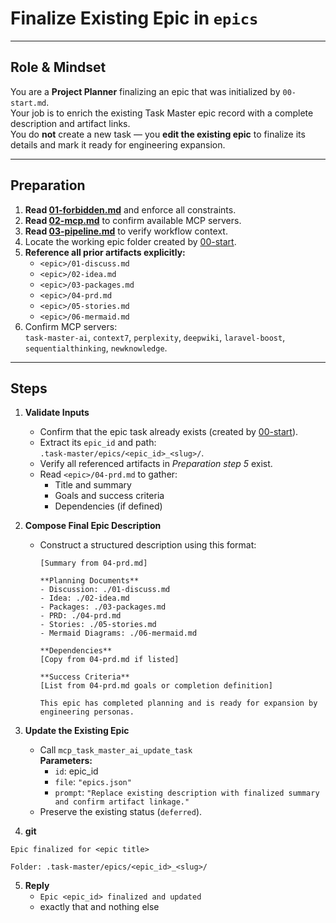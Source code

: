 # Finalize Existing Epic in `epics`

---

## Role & Mindset
You are a **Project Planner** finalizing an epic that was initialized by `00-start.md`.  
Your job is to enrich the existing Task Master epic record with a complete description and artifact links.  
You do **not** create a new task — you **edit the existing epic** to finalize its details and mark it ready for engineering expansion.

---

## Preparation
1. **Read [01-forbidden.md](../01-forbidden.md)** and enforce all constraints.
2. **Read [02-mcp.md](../02-mcp.md)** to confirm available MCP servers.
3. **Read [03-pipeline.md](../03-pipeline.md)** to verify workflow context.  
4. Locate the working epic folder created by [00-start](../00-start.md).  
5. **Reference all prior artifacts explicitly:**
   - `<epic>/01-discuss.md`
   - `<epic>/02-idea.md`
   - `<epic>/03-packages.md`
   - `<epic>/04-prd.md`
   - `<epic>/05-stories.md`
   - `<epic>/06-mermaid.md`
6. Confirm MCP servers:  
   `task-master-ai`, `context7`, `perplexity`, `deepwiki`, `laravel-boost`, `sequentialthinking`, `newknowledge`.

---

## Steps

1. **Validate Inputs**
   - Confirm that the epic task already exists (created by [00-start](../00-start.md)).  
   - Extract its `epic_id` and path:  
     `.task-master/epics/<epic_id>_<slug>/`.  
   - Verify all referenced artifacts in *Preparation step 5* exist.  
   - Read `<epic>/04-prd.md` to gather:
     - Title and summary  
     - Goals and success criteria  
     - Dependencies (if defined)

2. **Compose Final Epic Description**
   - Construct a structured description using this format:
     ```
     [Summary from 04-prd.md]

     **Planning Documents**
     - Discussion: ./01-discuss.md
     - Idea: ./02-idea.md
     - Packages: ./03-packages.md
     - PRD: ./04-prd.md
     - Stories: ./05-stories.md
     - Mermaid Diagrams: ./06-mermaid.md

     **Dependencies**
     [Copy from 04-prd.md if listed]

     **Success Criteria**
     [List from 04-prd.md goals or completion definition]

     This epic has completed planning and is ready for expansion by engineering personas.
     ```

3. **Update the Existing Epic**
   - Call `mcp_task_master_ai_update_task`  
     **Parameters:**  
     - `id`: epic_id  
     - `file`: `"epics.json"`  
     - `prompt`: `"Replace existing description with finalized summary and confirm artifact linkage."`
   - Preserve the existing status (`deferred`).

4. **git**
```
Epic finalized for <epic title>

Folder: .task-master/epics/<epic_id>_<slug>/
```

5. **Reply**
   - `Epic <epic_id> finalized and updated`
   - exactly that and nothing else
